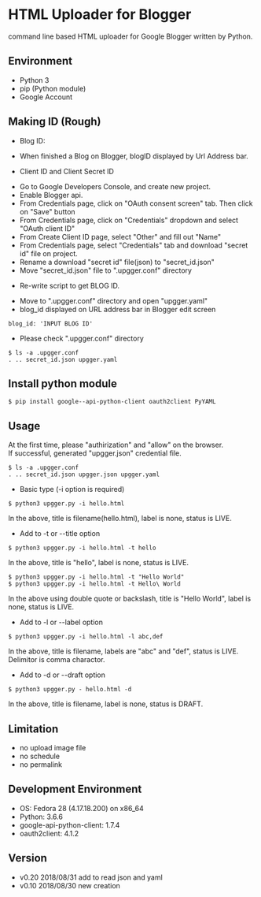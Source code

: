 # HTML Uploader for Blogger
command line based HTML uploader for Google Blogger written by Python.

## Environment
* Python 3
* pip (Python module)
* Google Account

## Making ID (Rough)
* Blog ID:
 - When finished a Blog on Blogger, blogID displayed by Url Address bar.
* Client ID and Client Secret ID
 - Go to Google Developers Console, and create new project.
 - Enable Blogger api.
 - From Credentials page, click on "OAuth consent screen" tab. Then click on "Save" button
 - From Credentials page, click on "Credentials" dropdown and select "OAuth client ID"
 - From Create Client ID page, select "Other" and fill out "Name"
 - From Credentials page, select "Credentials" tab and download "secret id" file on project.
 - Rename a download "secret id" file(json) to "secret_id.json"
 - Move "secret_id.json" file to ".upgger.conf" directory
* Re-write script to get BLOG ID.
 - Move to ".upgger.conf" directory and open "upgger.yaml"
 - blog_id displayed on URL address bar in Blogger edit screen
```
blog_id: 'INPUT BLOG ID'
```
* Please check ".upgger.conf" directory
```
$ ls -a .upgger.conf
. .. secret_id.json upgger.yaml
```

## Install python module
```
$ pip install google--api-python-client oauth2client PyYAML
```

## Usage
At the first time, please "authirization" and "allow" on the browser.  
If successful, generated "upgger.json" credential file.
```
$ ls -a .upgger.conf
. .. secret_id.json upgger.json upgger.yaml
```

* Basic type (-i option is required)
```
$ python3 upgger.py -i hello.html
```
In the above, title is filename(hello.html), label is none, status is LIVE.

* Add to -t or --title option
```
$ python3 upgger.py -i hello.html -t hello
```
In the above, title is "hello", label is none, status is LIVE.
```
$ python3 upgger.py -i hello.html -t "Hello World"
$ python3 upgger.py -i hello.html -t Hello\ World
```
In the above using double quote or backslash, title is "Hello World", label is none, status is LIVE.

* Add to -l or --label option
```
$ python3 upgger.py -i hello.html -l abc,def
```
In the above, title is filename, labels are "abc" and "def", status is LIVE.  
Delimitor is comma charactor.

* Add to -d or --draft option
```
$ python3 upgger.py - hello.html -d
```
In the above, title is filename, label is none, status is DRAFT.
 
## Limitation
* no upload image file
* no schedule
* no permalink

## Development Environment
* OS: Fedora 28 (4.17.18.200) on x86_64
* Python: 3.6.6
* google-api-python-client: 1.7.4
* oauth2client: 4.1.2

## Version
* v0.20 2018/08/31 add to read json and yaml
* v0.10 2018/08/30 new creation
